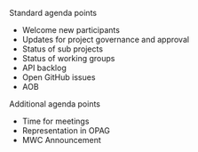 Standard agenda points
- Welcome new participants
- Updates for project governance and approval
- Status of sub projects
- Status of working groups
- API backlog
- Open GitHub issues
- AOB

Additional agenda points
- Time for meetings
- Representation in OPAG
- MWC Announcement
